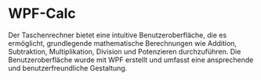 # WPF-Calc
Der Taschenrechner bietet eine intuitive Benutzeroberfläche, die es ermöglicht, grundlegende mathematische Berechnungen wie Addition, Subtraktion, Multiplikation, Division und Potenzieren durchzuführen. Die Benutzeroberfläche wurde mit WPF erstellt und umfasst eine ansprechende und benutzerfreundliche Gestaltung.
